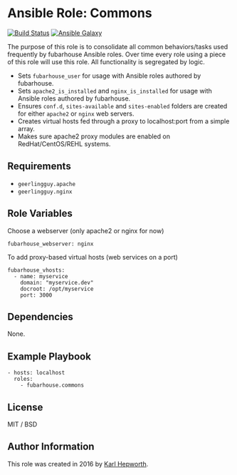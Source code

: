 # Ansible Role: Commons

[![Build Status](https://travis-ci.org/fubarhouse/ansible-role-commons.svg?branch=master)](https://travis-ci.org/fubarhouse/ansible-role-commons)
[![Ansible Galaxy](https://img.shields.io/badge/galaxy-fubarhouse--commons-13943.svg)](https://galaxy.ansible.com/fubarhouse/commons)

The purpose of this role is to consolidate all common behaviors/tasks used frequently by fubarhouse Ansible roles. Over time every role using a piece of this role will use this role. All functionality is segregated by logic.

* Sets `fubarhouse_user` for usage with Ansible roles authored by fubarhouse.
* Sets `apache2_is_installed` and `nginx_is_installed` for usage with Ansible roles authored by fubarhouse.
* Ensures `conf.d`, `sites-available` and `sites-enabled` folders are created for either `apache2` or `nginx` web servers.
* Creates virtual hosts fed through a proxy to localhost:port from a simple array.
* Makes sure apache2 proxy modules are enabled on RedHat/CentOS/REHL systems. 

## Requirements

  * `geerlingguy.apache`
  * `geerlingguy.nginx`

## Role Variables

Choose a webserver (only apache2 or nginx for now)
````
fubarhouse_webserver: nginx
````

To add proxy-based virtual hosts (web services on a port)
````
fubarhouse_vhosts:
  - name: myservice
    domain: "myservice.dev"
    docroot: /opt/myservice
    port: 3000
````

## Dependencies

  None.

## Example Playbook
````
- hosts: localhost
  roles:
    - fubarhouse.commons
````

## License

MIT / BSD

## Author Information

This role was created in 2016 by [Karl Hepworth](https://twitter.com/fubarhouse).